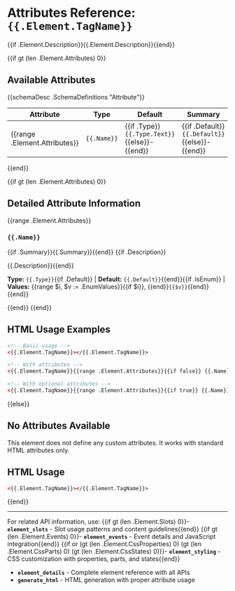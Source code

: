 # Attributes Reference: `{{.Element.TagName}}`

{{if .Element.Description}}{{.Element.Description}}{{end}}

{{if gt (len .Element.Attributes) 0}}
## Available Attributes

{{schemaDesc .SchemaDefinitions "Attribute"}}

| Attribute | Type | Default | Summary |
| --------- | ---- | ------- | ------- |
{{range .Element.Attributes}}| `{{.Name}}` | {{if .Type}}`{{.Type.Text}}`{{else}}-{{end}} | {{if .Default}}`{{.Default}}`{{else}}-{{end}} | {{if .Summary}}{{.Summary}}{{else if .Description}}{{.Description}}{{else}}-{{end}} |
{{end}}

{{if gt (len .Element.Attributes) 0}}
## Detailed Attribute Information

{{range .Element.Attributes}}
### `{{.Name}}`
{{if .Summary}}{{.Summary}}{{end}}
{{if .Description}}

{{.Description}}{{end}}

**Type:** `{{.Type}}`{{if .Default}} | **Default:** `{{.Default}}`{{end}}{{if .IsEnum}} | **Values:** {{range $i, $v := .EnumValues}}{{if $i}}, {{end}}`{{$v}}`{{end}}{{end}}

{{end}}
{{end}}

## HTML Usage Examples

```html
<!-- Basic usage -->
<{{.Element.TagName}}></{{.Element.TagName}}>

<!-- With attributes -->
<{{.Element.TagName}}{{range .Element.Attributes}}{{if false}} {{.Name}}={{if .Default}}"{{.Default}}"{{else}}{{if .IsEnum}}"{{index .EnumValues 0}}"{{else}}"{{.Type}}"{{end}}{{end}}{{end}}{{end}}></{{.Element.TagName}}>

<!-- With optional attributes -->
<{{.Element.TagName}}{{range .Element.Attributes}}{{if true}} {{.Name}}={{if .Default}}"{{.Default}}"{{else}}{{if .IsEnum}}"{{index .EnumValues 0}}"{{else}}"{{.Type}}"{{end}}{{end}}{{end}}{{end}}></{{.Element.TagName}}>
```

{{else}}
## No Attributes Available

This element does not define any custom attributes. It works with standard HTML attributes only.

## HTML Usage

```html
<{{.Element.TagName}}></{{.Element.TagName}}>
```
{{end}}

---

For related API information, use:
{{if gt (len .Element.Slots) 0}}- **`element_slots`** - Slot usage patterns and content guidelines{{end}}
{{if gt (len .Element.Events) 0}}- **`element_events`** - Event details and JavaScript integration{{end}}
{{if or (gt (len .Element.CssProperties) 0) (gt (len .Element.CssParts) 0) (gt (len .Element.CssStates) 0)}}- **`element_styling`** - CSS customization with properties, parts, and states{{end}}
- **`element_details`** - Complete element reference with all APIs
- **`generate_html`** - HTML generation with proper attribute usage
